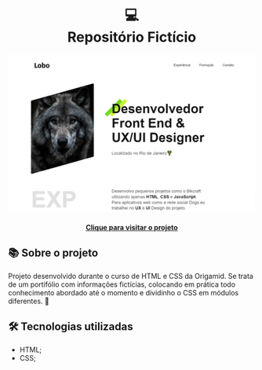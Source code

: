 <h1 align="center">
  💻<br>Repositório Fictício
</h1>

![Design preview for the attendance list](./img/Lobo-Screenshot.png)

<h4 align="center"><a href="https://lucasgabriell97.github.io/repositorio/ target="_blank">Clique para visitar o projeto</a></h4>

## 📚 Sobre o projeto

Projeto desenvolvido durante o curso de HTML e CSS da Origamid. 
Se trata de um portifólio com informações fictícias, colocando em prática todo conhecimento abordado até o momento e dividinho o CSS em módulos diferentes.  🚀

## 🛠️ Tecnologias utilizadas

- HTML;
- CSS;
